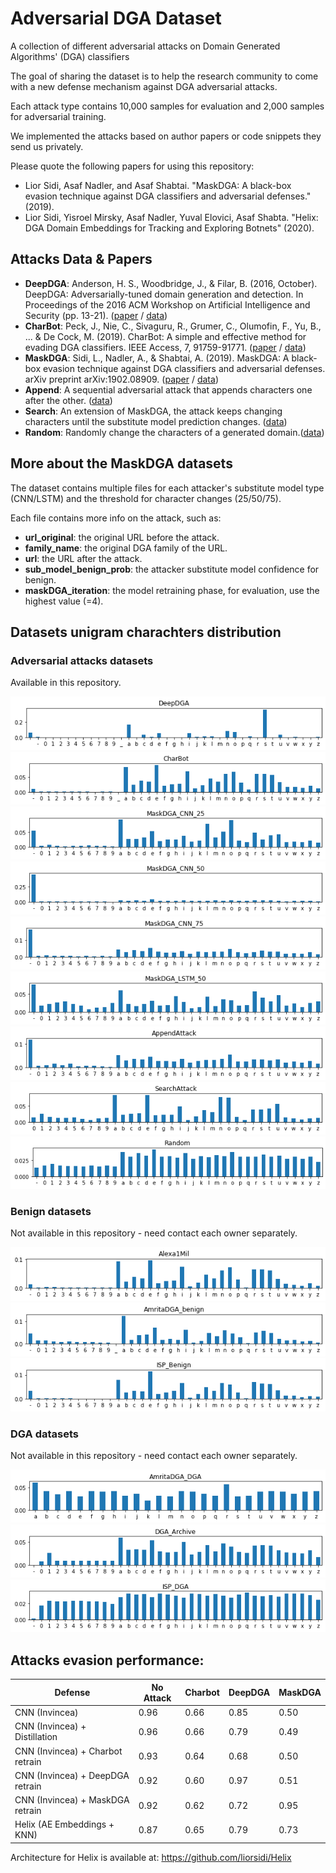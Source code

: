# Adversarial DGA Dataset


A collection of different adversarial attacks on Domain Generated Algorithms' (DGA) classifiers

The goal of sharing the dataset is to help the research community to come with a new defense mechanism against DGA adversarial attacks.

Each attack type contains 10,000 samples for evaluation and 2,000 samples for adversarial training.

We implemented the attacks based on author papers or code snippets they send us privately.

Please quote the following papers for using this repository:
- Lior Sidi, Asaf Nadler, and Asaf Shabtai. "MaskDGA: A black-box evasion technique against DGA classifiers and adversarial defenses."(2019).
- Lior Sidi, Yisroel Mirsky, Asaf Nadler, Yuval Elovici, Asaf Shabta. "Helix: DGA Domain Embeddings for Tracking and Exploring Botnets" (2020).

## Attacks Data & Papers
- **DeepDGA**: Anderson, H. S., Woodbridge, J., & Filar, B. (2016, October). DeepDGA: Adversarially-tuned domain generation and detection. In Proceedings of the 2016 ACM Workshop on Artificial Intelligence and Security (pp. 13-21). ([paper](https://arxiv.org/abs/1610.01969)  / [data](https://github.com/liorsidi/Adversarial-DGA-Datasets/tree/master/DeepDGA))
- **CharBot**: Peck, J., Nie, C., Sivaguru, R., Grumer, C., Olumofin, F., Yu, B., ... & De Cock, M. (2019). CharBot: A simple and effective method for evading DGA classifiers. IEEE Access, 7, 91759-91771. ([paper](https://arxiv.org/abs/1905.01078) / [data](https://github.com/liorsidi/Adversarial-DGA-Datasets/tree/master/CharBot))
- **MaskDGA**: Sidi, L., Nadler, A., & Shabtai, A. (2019). MaskDGA: A black-box evasion technique against DGA classifiers and adversarial defenses. arXiv preprint arXiv:1902.08909. ([paper](https://arxiv.org/abs/1902.08909) / [data](https://github.com/liorsidi/Adversarial-DGA-Datasets/tree/master/MaskDGA))
- **Append**: A sequential adversarial attack that appends characters one after the other. ([data](https://github.com/liorsidi/Adversarial-DGA-Datasets/tree/master/AppendAttack))
- **Search**: An extension of MaskDGA, the attack keeps changing characters until the substitute model prediction changes. ([data](https://github.com/liorsidi/Adversarial-DGA-Datasets/tree/master/SearchAttack))
- **Random**: Randomly change the characters of a generated domain.([data](https://github.com/liorsidi/Adversarial-DGA-Datasets/tree/master/RandomAttack))


## More about the MaskDGA datasets
The dataset contains multiple files for each attacker's substitute model type (CNN/LSTM) and the threshold for character changes (25/50/75).

Each file contains more info on the attack, such as: 
- **url_original**: the original URL before the attack.
- **family_name**: the original DGA family of the URL.
- **url**: the URL after the attack.
- **sub_model_benign_prob**: the attacker substitute model confidence for benign.
- **maskDGA_iteration**: the model retraining phase, for evaluation, use the highest value (=4).






## Datasets unigram charachters distribution

### Adversarial attacks datasets
Available in this repository.

![DeepDGA](https://github.com/liorsidi/Adversarial-DGA-Datasets/blob/master/unigrams_distribution/DeepDGA.png)
![CharBot](https://github.com/liorsidi/Adversarial-DGA-Datasets/blob/master/unigrams_distribution/CharBot.png)
![MaskDGA_CNN_25](https://github.com/liorsidi/Adversarial-DGA-Datasets/blob/master/unigrams_distribution/MaskDGA_CNN_25.png)
![MaskDGA_CNN_50](https://github.com/liorsidi/Adversarial-DGA-Datasets/blob/master/unigrams_distribution/MaskDGA_CNN_50.png)
![MaskDGA_CNN_75](https://github.com/liorsidi/Adversarial-DGA-Datasets/blob/master/unigrams_distribution/MaskDGA_CNN_75.png)
![MaskDGA_LSTM_50](https://github.com/liorsidi/Adversarial-DGA-Datasets/blob/master/unigrams_distribution/MaskDGA_LSTM_50.png)
![AppendAttack](https://github.com/liorsidi/Adversarial-DGA-Datasets/blob/master/unigrams_distribution/AppendAttack.png)
![SearchAttack](https://github.com/liorsidi/Adversarial-DGA-Datasets/blob/master/unigrams_distribution/SearchAttack.png)
![Random](https://github.com/liorsidi/Adversarial-DGA-Datasets/blob/master/unigrams_distribution/Random.png)

### Benign datasets 
Not available in this repository - need contact each owner separately.

![Alexa1Mil](https://github.com/liorsidi/Adversarial-DGA-Datasets/blob/master/unigrams_distribution/Alexa1Mil.png)
![AmeritaDGA_benign](https://github.com/liorsidi/Adversarial-DGA-Datasets/blob/master/unigrams_distribution/AmeritaDGA_benign.png)
![ISP_Benign](https://github.com/liorsidi/Adversarial-DGA-Datasets/blob/master/unigrams_distribution/ISP_Benign.png)

### DGA datasets
Not available in this repository - need contact each owner separately.

![AmeritaDGA_DGA](https://github.com/liorsidi/Adversarial-DGA-Datasets/blob/master/unigrams_distribution/AmeritaDGA_DGA.png)
![DGA_Archive](https://github.com/liorsidi/Adversarial-DGA-Datasets/blob/master/unigrams_distribution/DGA_Archive.png)
![ISP_DGA](https://github.com/liorsidi/Adversarial-DGA-Datasets/blob/master/unigrams_distribution/ISP_DGA.png)

## Attacks evasion performance:

| Defense | No Attack | Charbot | DeepDGA | MaskDGA |
| ------ | ------ |------ |------ |------ |
| CNN (Invincea) |  0.96 | 0.66|0.85|0.50|
| CNN (Invincea) + Distillation |  0.96|0.66|0.79|0.49 |
| CNN (Invincea) + Charbot retrain |  0.93|0.64|0.68|0.50|
| CNN (Invincea) + DeepDGA retrain | 0.92|0.60|0.97|0.51|
| CNN (Invincea) + MaskDGA retrain | 0.92|0.62|0.72|0.95|
| Helix (AE Embeddings + KNN) |  0.87|0.65|0.79|0.73|

Architecture for Helix is available at: https://github.com/liorsidi/Helix
